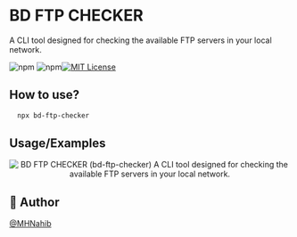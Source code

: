 
# BD FTP CHECKER

A CLI tool designed for checking the available FTP servers in your local network.

![npm](https://img.shields.io/npm/v/bd-ftp-checker?color=green&style=flat-square)  ![npm](https://img.shields.io/npm/dm/bd-ftp-checker?color=orange&style=flat-square)[![MIT License](https://img.shields.io/badge/License-MIT-green.svg)](https://choosealicense.com/licenses/mit/)

## How to use?

```bash
  npx bd-ftp-checker
```

## Usage/Examples

<center>
<img src="https://i.ibb.co/sj8xz1Q/image.png" alt="BD FTP CHECKER (bd-ftp-checker) A CLI tool designed for checking the available FTP servers in your local network." border="0">
</center>

## 🚀 Author

[@MHNahib](https://www.github.com/MHNahib)
